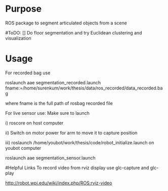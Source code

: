 # Purpose
ROS package to segment articulated objects from a scene

#ToDO:
[] Do floor segmentation and try Euclidean clustering and visualization

# Usage
For recorded bag use 

roslaunch aae segmentation_recorded.launch fname:=/home/surenkum/work/thesis/data/ros_recorded/data_recorded.bag

where fname is the full path of rosbag recorded file


For live sensor use:
Make sure to launch 

i) roscore on host computer 

ii) Switch on motor power for arm to move it to capture position

iii) roslaunch /home/youbot/work/thesis/code/robot_initialize.launch on youbot computer

roslaunch aae segmentation_sensor.launch

#Helpful Links
To record video from rviz display use glc-capture and glc-play

http://robot.wpi.edu/wiki/index.php/ROS:rviz-video

